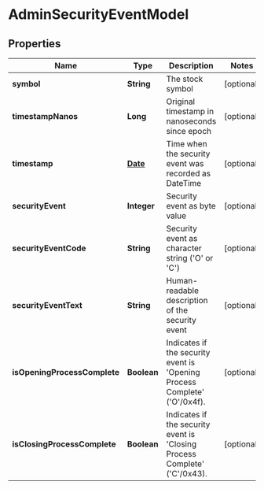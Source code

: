 

# AdminSecurityEventModel

## Properties

Name | Type | Description | Notes
------------ | ------------- | ------------- | -------------
**symbol** | **String** | The stock symbol |  [optional]
**timestampNanos** | **Long** | Original timestamp in nanoseconds since epoch |  [optional]
**timestamp** | [**Date**](Date.md) | Time when the security event was recorded as DateTime |  [optional]
**securityEvent** | **Integer** | Security event as byte value |  [optional]
**securityEventCode** | **String** | Security event as character string (&#39;O&#39; or &#39;C&#39;) |  [optional]
**securityEventText** | **String** | Human-readable description of the security event |  [optional]
**isOpeningProcessComplete** | **Boolean** | Indicates if the security event is &#39;Opening Process Complete&#39; (&#39;O&#39;/0x4f). |  [optional]
**isClosingProcessComplete** | **Boolean** | Indicates if the security event is &#39;Closing Process Complete&#39; (&#39;C&#39;/0x43). |  [optional]




